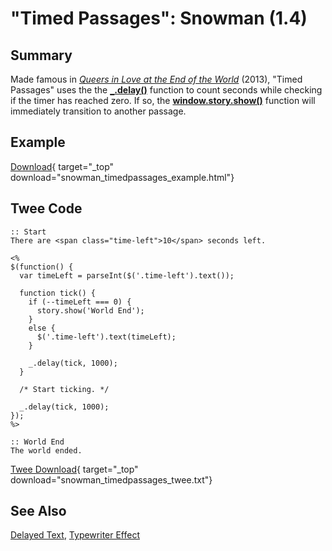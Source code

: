 # "Timed Passages": Snowman (1.4)

## Summary

Made famous in [*Queers in Love at the End of the World*](https://w.itch.io/end-of-the-world) (2013), "Timed Passages" uses the the **[`_`.delay()](http://underscorejs.org/#delay)** function to count seconds while checking if the timer has reached zero. If so, the **[window.story.show()](https://videlais.github.io/snowman/1/window_story/functions/show.html)** function will immediately transition to another passage.

## Example

[Download](snowman_timedpassages_example.html){ target="_top" download="snowman_timedpassages_example.html"}

## Twee Code

```twee
:: Start
There are <span class="time-left">10</span> seconds left.

<%
$(function() {
  var timeLeft = parseInt($('.time-left').text());
  
  function tick() {
    if (--timeLeft === 0) {
      story.show('World End');
    }
    else {
      $('.time-left').text(timeLeft);
    }

    _.delay(tick, 1000);
  }
  
  /* Start ticking. */
  
  _.delay(tick, 1000);
});
%>

:: World End
The world ended.
```

[Twee Download](snowman_timedpassages_twee.txt){ target="_top" download="snowman_timedpassages_twee.txt"}

## See Also

[Delayed Text](../../delayedtext/snowman/snowman_delayedtext.md), [Typewriter Effect](../../typewriter/snowman/snowman_typewriter.md)
